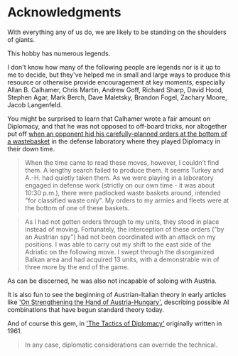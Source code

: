 # Acknowledgments

With everything any of us do, we are likely to be standing on the shoulders of giants. 

This hobby has numerous legends. 

I don't know how many of the following people are legends nor is it up to me to decide, but they've helped me in small and large ways to produce this resource or otherwise provide encouragement at key moments, especially Allan B. Calhamer, Chris Martin, Andrew Goff, Richard Sharp, David Hood, Stephen Agar, Mark Berch, Dave Maletsky, Brandon Fogel, Zachary Moore, Jacob Langenfeld.

You might be surprised to learn that Calhamer wrote a fair amount on Diplomacy, and that he was not opposed to off-board tricks, nor altogether put off [when an opponent hid his carefully-planned orders at the bottom of a wastebasket](http://www.dipwiki.com/index.php?title=Military_Intelligence) in the defense laboratory where they played Diplomacy in their down time. 

> When the time came to read these moves, however, I couldn’t find them. A lengthy search failed to produce them. It seems Turkey and A.-H. had quietly taken them. As we were playing in a laboratory engaged in defense work (strictly on our own time - it was about 10:30 p.m.), there were padlocked waste baskets around, intended "for classified waste only". My orders to my armies and fleets were at the bottom of one of these baskets.

> As I had not gotten orders through to my units, they stood in place instead of moving. Fortunately, the interception of these orders ("by an Austrian spy") had not been coordinated with an attack on my positions. I was able to carry out my shift to the east side of the Adriatic on the following move. I swept through the disorganized Balkan area and had acquired 13 units, with a demonstrable win of three more by the end of the game.

As can be discerned, he was also not incapable of soloing with Austria.

It is also fun to see the beginning of Austrian-Italian theory in early articles like ['On Strengthening the Hand of Austria-Hungary'](http://www.dipwiki.com/index.php?title=On_Strengthening_the_hand_of_Austria-Hungary), describing possible AI combinations that have begun standard theory today.

And of course this gem, in ['The Tactics of Diplomacy'](http://www.dipwiki.com/index.php?title=The_Tactics_of_Diplomac) originally written in 1961.

> In any case, diplomatic considerations can override the technical.